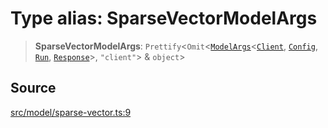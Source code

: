 # Type alias: SparseVectorModelArgs

> **SparseVectorModelArgs**: `Prettify`\<`Omit`\<[`ModelArgs`](../interfaces/ModelArgs.md)\<[`Client`](../namespaces/Model/namespaces/SparseVector/type-aliases/Client.md), [`Config`](../namespaces/Model/namespaces/SparseVector/interfaces/Config.md), [`Run`](../namespaces/Model/namespaces/SparseVector/interfaces/Run.md), [`Response`](../namespaces/Model/namespaces/SparseVector/interfaces/Response.md)\>, `"client"`\> & `object`\>

## Source

[src/model/sparse-vector.ts:9](https://github.com/dexaai/llm-tools/blob/2a387dc/src/model/sparse-vector.ts#L9)
